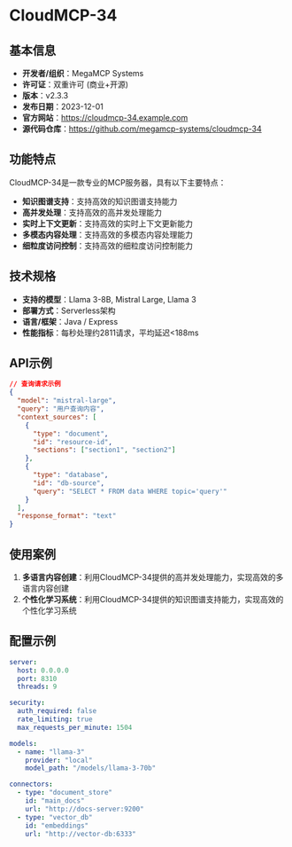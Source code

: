 # CloudMCP-34

## 基本信息

- **开发者/组织**：MegaMCP Systems
- **许可证**：双重许可 (商业+开源)
- **版本**：v2.3.3
- **发布日期**：2023-12-01
- **官方网站**：https://cloudmcp-34.example.com
- **源代码仓库**：https://github.com/megamcp-systems/cloudmcp-34

## 功能特点

CloudMCP-34是一款专业的MCP服务器，具有以下主要特点：

- **知识图谱支持**：支持高效的知识图谱支持能力
- **高并发处理**：支持高效的高并发处理能力
- **实时上下文更新**：支持高效的实时上下文更新能力
- **多模态内容处理**：支持高效的多模态内容处理能力
- **细粒度访问控制**：支持高效的细粒度访问控制能力


## 技术规格

- **支持的模型**：Llama 3-8B, Mistral Large, Llama 3
- **部署方式**：Serverless架构
- **语言/框架**：Java / Express
- **性能指标**：每秒处理约2811请求，平均延迟<188ms

## API示例

```json
// 查询请求示例
{
  "model": "mistral-large",
  "query": "用户查询内容",
  "context_sources": [
    {
      "type": "document",
      "id": "resource-id",
      "sections": ["section1", "section2"]
    },
    {
      "type": "database",
      "id": "db-source",
      "query": "SELECT * FROM data WHERE topic='query'"
    }
  ],
  "response_format": "text"
}
```

## 使用案例

1. **多语言内容创建**：利用CloudMCP-34提供的高并发处理能力，实现高效的多语言内容创建
2. **个性化学习系统**：利用CloudMCP-34提供的知识图谱支持能力，实现高效的个性化学习系统


## 配置示例

```yaml
server:
  host: 0.0.0.0
  port: 8310
  threads: 9

security:
  auth_required: false
  rate_limiting: true
  max_requests_per_minute: 1504

models:
  - name: "llama-3"
    provider: "local"
    model_path: "/models/llama-3-70b"

connectors:
  - type: "document_store"
    id: "main_docs"
    url: "http://docs-server:9200"
  - type: "vector_db"
    id: "embeddings"
    url: "http://vector-db:6333"
```